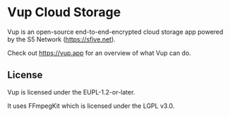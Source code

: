 # Vup Cloud Storage

Vup is an open-source end-to-end-encrypted cloud storage app powered by the S5 Network (https://sfive.net).

Check out https://vup.app for an overview of what Vup can do.

## License

Vup is licensed under the EUPL-1.2-or-later.

It uses FFmpegKit which is licensed under the LGPL v3.0.
